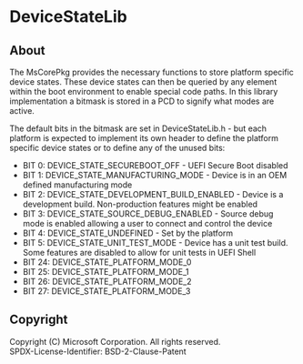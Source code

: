 # DeviceStateLib

## About

The MsCorePkg provides the necessary functions to store platform specific device
states.  These device states can then be queried by any element within the boot
environment to enable special code paths.  In this library implementation a
bitmask is stored in a PCD to signify what modes are active.

The default bits in the bitmask are set in DeviceStateLib.h - but each platform
is expected to implement its own header to define the platform specific device
states or to define any of the unused bits:

* BIT 0:  DEVICE_STATE_SECUREBOOT_OFF - UEFI Secure Boot disabled
* BIT 1:  DEVICE_STATE_MANUFACTURING_MODE - Device is in an OEM defined
  manufacturing mode
* BIT 2:  DEVICE_STATE_DEVELOPMENT_BUILD_ENABLED - Device is a development
  build.  Non-production features might be enabled
* BIT 3:  DEVICE_STATE_SOURCE_DEBUG_ENABLED - Source debug mode is enabled
  allowing a user to connect and control the device
* BIT 4:  DEVICE_STATE_UNDEFINED - Set by the platform
* BIT 5:  DEVICE_STATE_UNIT_TEST_MODE - Device has a unit test build. Some
  features are disabled to allow for unit tests in UEFI Shell
* BIT 24: DEVICE_STATE_PLATFORM_MODE_0
* BIT 25: DEVICE_STATE_PLATFORM_MODE_1
* BIT 26: DEVICE_STATE_PLATFORM_MODE_2
* BIT 27: DEVICE_STATE_PLATFORM_MODE_3

## Copyright

Copyright (C) Microsoft Corporation. All rights reserved.  
SPDX-License-Identifier: BSD-2-Clause-Patent
